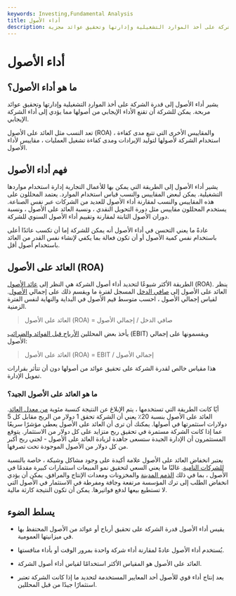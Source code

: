 ```yaml
---
keywords: Investing,Fundamental Analysis
title: أداء الأصول
description: يشير أداء الأصول إلى قدرة الشركة على أخذ الموارد التشغيلية وإدارتها وتحقيق عوائد مجزية.
---
```


# أداء الأصول
## ما هو أداء الأصول؟

يشير أداء الأصول إلى قدرة الشركة على أخذ الموارد التشغيلية وإدارتها وتحقيق عوائد مربحة. يمكن للشركة أن تقنع الأداء الإيجابي من أصولها مما يؤدي إلى أداء الشركة الإيجابي.

تعد النسب مثل العائد على الأصول (ROA) ، والمقاييس الأخرى التي تتبع مدى كفاءة استخدام الشركة لأصولها لتوليد الإيرادات ومدى كفاءة تشغيل العمليات ، مقاييس لأداء الأصول.

## فهم أداء الأصول

يشير أداء الأصول إلى الطريقة التي يمكن بها للأعمال التجارية إدارة استخدام مواردها التشغيلية. يمكن لبعض المقاييس والنسب قياس استخدام الموارد. يعتمد المحللون على هذه المقاييس والنسب لمقارنة أداء الأصول للعديد من الشركات عبر نفس الصناعة. يستخدم المحللون مقاييس مثل دورة التحويل النقدي ، ونسبة العائد على الأصول ، ونسبة دوران الأصول الثابتة لمقارنة وتقييم أداء الأصول السنوي للشركة.

عادةً ما يعني التحسن في أداء الأصول أنه يمكن للشركة إما أن تكسب عائدًا أعلى باستخدام نفس كمية الأصول أو أن تكون فعالة بما يكفي لإنشاء نفس القدر من العائد باستخدام أصول أقل.

## العائد على الأصول (ROA)

الطريقة الأكثر شيوعًا لتحديد أداء أصول الشركة هي النظر إلى [عائد الأصول](/returnonassets) (ROA). ينظر العائد على الأصول إلى [صافي الدخل](/netincome) المسجل لفترة ما ويقسم ذلك على إجمالي [الأصول](/asset). لقياس إجمالي الأصول ، احسب متوسط قيم الأصول في البداية والنهاية لنفس الفترة الزمنية.

>

> العائد على الأصول (ROA) = صافي الدخل / إجمالي الأصول

>

يأخذ بعض المحللين [الأرباح قبل الفوائد والضرائب](/ebit) (EBIT) ويقسمونها على إجمالي الأصول:

>

> العائد على الأصول (ROA) = EBIT / إجمالي الأصول

>

هذا مقياس خالص لقدرة الشركة على تحقيق عوائد من أصولها دون أن تتأثر بقرارات تمويل الإدارة.

### ما هو العائد على الأصول الجيد؟

أيًا كانت الطريقة التي تستخدمها ، يتم الإبلاغ عن النتيجة كنسبة مئوية [من معدل العائد](/rateofreturn). العائد على الأصول بنسبة 20٪ يعني أن الشركة تحقق 1 دولار من الربح مقابل كل 5 دولارات استثمرتها في أصولها. يمكنك أن ترى أن العائد على الأصول يعطي مؤشرًا سريعًا عما إذا كانت الشركة مستمرة في تحقيق ربح متزايد على كل دولار من الاستثمار. يتوقع المستثمرون أن الإدارة الجيدة ستسعى جاهدة لزيادة العائد على الأصول - لجني ربح أكبر من كل دولار من الأصول الموجودة تحت تصرفها.

يعتبر انخفاض العائد على الأصول علامة أكيدة على وجود مشاكل وشيكة ، خاصة بالنسبة [للشركات النامية](/growthstock). غالبًا ما يعني السعي لتحقيق نمو المبيعات استثمارات كبيرة مقدمًا في الأصول ، بما في ذلك [الذمم المدينة](/accountsreceivable) والمخزونات ومعدات الإنتاج والمرافق. يمكن أن يؤدي انخفاض الطلب إلى ترك المؤسسة مرتفعة وجافة ومفرطة في الاستثمار في الأصول التي لا تستطيع بيعها لدفع فواتيرها. يمكن أن تكون النتيجة كارثة مالية.

## يسلط الضوء

- يقيس أداء الأصول قدرة الشركة على تحقيق أرباح أو عوائد من الأصول المحتفظ بها في ميزانيتها العمومية.

- يُستخدم أداء الأصول عادةً لمقارنة أداء شركة واحدة بمرور الوقت أو بأداء منافستها.

- العائد على الأصول هو المقياس الأكثر استخدامًا لقياس أداء أصول الشركة.

- يعد إنتاج أداء قوي للأصول أحد المعايير المستخدمة لتحديد ما إذا كانت الشركة تعتبر استثمارًا جيدًا من قبل المحللين.

